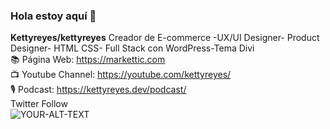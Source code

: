 ###  Hola estoy aquí 👋


**Kettyreyes/kettyreyes**
Creador de E-commerce -UX/UI Designer- Product Designer- HTML CSS- Full Stack con WordPress-Tema Divi<br>
📚 Página Web: https://markettic.com<br>
📺 Youtube Channel: https://youtube.com/kettyreyes/<br>
🎙️ Podcast: https://kettyreyes.dev/podcast/<br>
Twitter Follow <br>
<picture>
 <source media="(prefers-color-scheme: dark)" srcset="YOUR-DARKMODE-IMAGE">
 <source media="(prefers-color-scheme: light)" srcset="YOUR-LIGHTMODE-IMAGE">
 <img alt="YOUR-ALT-TEXT" src="YOUR-DEFAULT-IMAGE">
</picture>


